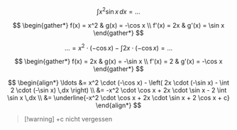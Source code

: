 $$
\int x^2 \sin x \,dx = \ldots
$$

$$
\begin{gather*}
	f(x) = x^2 & g(x) = -\cos x \\
	f'(x) = 2x & g'(x) = \sin x
\end{gather*}
$$

$$
\ldots = x^2 \cdot (-\cos x) - \int 2x \cdot (-\cos x) = \ldots
$$

$$
\begin{gather*}
	f(x) = 2x & g(x) = -\sin x \\
	f'(x) = 2 & g'(x) = -\cos x
\end{gather*}
$$

$$
\begin{align*}
	\ldots &= x^2 \cdot (-\cos x) - \left(
		2x \cdot (-\sin x)  - \int 2 \cdot (-\sin x) \,dx
	\right) \\
	&= -x^2 \cdot \cos x + 2x \cdot \sin x - 2 \int \sin x \,dx \\
	&= \underline{-x^2 \cdot \cos x + 2x \cdot \sin x + 2 \cos x + c}
\end{align*}
$$


> [!warning] +c nicht vergessen
